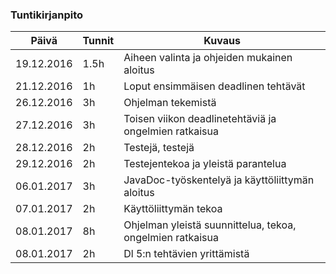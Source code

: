 ### Tuntikirjanpito
Päivä | Tunnit | Kuvaus
--------------- | ----- | ------
19.12.2016 | 1.5h | Aiheen valinta ja ohjeiden mukainen aloitus
21.12.2016 | 1h | Loput ensimmäisen deadlinen tehtävät
26.12.2016 | 3h | Ohjelman tekemistä
27.12.2016 | 3h | Toisen viikon deadlinetehtäviä ja ongelmien ratkaisua
28.12.2016 | 2h | Testejä, testejä
29.12.2016 | 2h | Testejentekoa ja yleistä parantelua
06.01.2017 | 3h | JavaDoc-työskentelyä ja käyttöliittymän aloitus
07.01.2017 | 2h | Käyttöliittymän tekoa
08.01.2017 | 8h | Ohjelman yleistä suunnittelua, tekoa, ongelmien ratkaisua
08.01.2017 | 2h | Dl 5:n tehtävien yrittämistä
